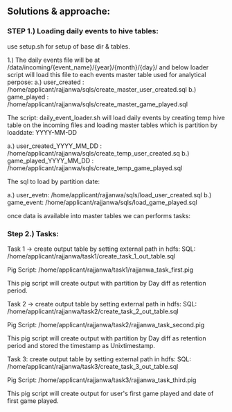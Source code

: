 ## Solutions & approache:


### STEP 1.) Loading daily events to hive tables:

use setup.sh for setup of base dir  & tables.

1.) The daily events file will be at /data/incoming/{event_name}/{year}/{month}/{day}/ and below loader script will load this file to each events 
master table used for analytical perpose:
 a.) user_created : /home/applicant/rajjanwa/sqls/create_master_user_created.sql
 b.) game_played :  /home/applicant/rajjanwa/sqls/create_master_game_played.sql


The script: daily_event_loader.sh will load daily events by creating temp hive table on the incoming files and loading master tables which is partition by loaddate: YYYY-MM-DD 

 a.) user_created_YYYY_MM_DD : /home/applicant/rajjanwa/sqls/create_temp_user_created.sq b.) game_played_YYYY_MM_DD :  /home/applicant/rajjanwa/sqls/create_temp_game_played.sql

The sql to load by partition date:

a.) user_evetn: /home/applicant/rajjanwa/sqls/load_user_created.sql
b.) game_event: /home/applicant/rajjanwa/sqls/load_game_played.sql


once data is available into master tables we can performs tasks:

### Step 2.) Tasks:

Task 1 ->
create output table by setting external path in hdfs:
SQL: /home/applicant/rajjanwa/task1/create_task_1_out_table.sql

Pig Script: /home/applicant/rajjanwa/task1/rajjanwa_task_first.pig

This pig script will create output with partition by Day diff as retention period.


Task 2 ->
create output table by setting external path in hdfs:
SQL: /home/applicant/rajjanwa/task2/create_task_2_out_table.sql

Pig Script: /home/applicant/rajjanwa/task2/rajjanwa_task_second.pig

This pig script will create output with partition by Day diff as retention period and stored the timestamp as Unixtimestamp.

Task 3:
create output table by setting external path in hdfs:
SQL: /home/applicant/rajjanwa/task3/create_task_3_out_table.sql

Pig Script: /home/applicant/rajjanwa/task3/rajjanwa_task_third.pig

This pig script will create output for user's first game played and date of first game played.
